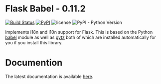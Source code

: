 # Flask Babel - 0.11.2

[![Build Status](https://travis-ci.org/python-babel/flask-babel.svg?branch=master)](https://travis-ci.org/python-babel/flask-babel)
[![PyPI](https://img.shields.io/pypi/v/flask-babel.svg?maxAge=2592000)](https://pypi.python.org/pypi/Flask-Babel)
![license](https://img.shields.io/github/license/python-babel/flask-babel.svg?maxAge=2592000)
![PyPI - Python Version](https://img.shields.io/pypi/pyversions/flask-babel.svg)

Implements i18n and l10n support for Flask.  This is based on the Python
[babel][] module as well as [pytz][] both of which are installed automatically
for you if you install this library.

# Documention

The latest documentation is available [here][docs].

[babel]: https://github.com/python-babel/babel
[pytz]: https://pypi.python.org/pypi/pytz/
[docs]: https://pythonhosted.org/Flask-Babel/
